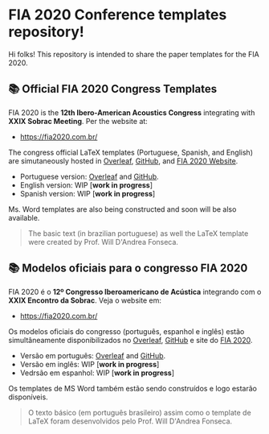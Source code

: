 # FIA 2020 Conference templates repository!

Hi folks! This repository is intended to share the paper templates for the FIA 2020. 

##   :books: Official FIA 2020 Congress Templates
FIA 2020 is the **12th  Ibero-American Acoustics Congress** integrating with **XXIX Sobrac Meeting**.
Per the website at:
 - https://fia2020.com.br/

The congress official LaTeX templates (Portuguese, Spanish, and English) are simutaneously hosted in [Overleaf](https://www.overleaf.com/), [GitHub](https://github.com/willdfonseca/latex/tree/main/FIA%202020), and [FIA 2020 Website](https://fia2020.com.br/).    


 - Portuguese version: [Overleaf](https://www.overleaf.com/read/rnfjxkknksnd) and [GitHub](https://github.com/willdfonseca/latex/tree/main/FIA%202020/Portuguese%20(BR)).
 - English version: WIP [**work in progress**]
 - Spanish version: WIP [**work in progress**]

Ms. Word templates are also being constructed and soon will be also available.

> The basic text (in brazilian portuguese) as well the LaTeX template
> were created by Prof. Will D'Andrea Fonseca.
> 
##   :books: Modelos oficiais para o congresso FIA 2020 
FIA 2020 é o  ****12º Congresso Iberoamericano de Acústica**** integrando com o  **XXIX Encontro da Sobrac**.
Veja o website em:
 - https://fia2020.com.br/

Os modelos oficiais do congresso  (português, espanhol e inglês) estão simultâneamente disponibilizados no [Overleaf](https://www.overleaf.com/), [GitHub](https://github.com/willdfonseca/latex/tree/main/FIA%202020) e site do [FIA 2020](https://fia2020.com.br/).    


 - Versão em português: [Overleaf](https://www.overleaf.com/read/rnfjxkknksnd) and [GitHub](https://github.com/willdfonseca/latex/tree/main/FIA%202020/Portuguese%20(BR)).
 - Versão em inglês: WIP [**work in progress**]
 - Vedrsão em espanhol: WIP [**work in progress**]

Os templates de MS Word também estão sendo construídos e logo estarão disponíveis.

> O texto básico (em português brasileiro) assim como o template de LaTeX 
> foram desenvolvidos pelo Prof. Will D'Andrea Fonseca.
